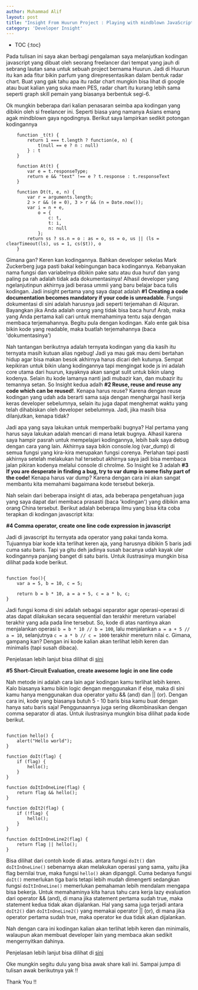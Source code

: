```yaml
---
author: Muhammad Alif
layout: post
title: "Insight From Huurun Project : Playing with mindblown JavaScript Code"
category: 'Developer Insight'
---
```


* TOC
{:toc}


Pada tulisan ini saya akan berbagi pengalaman saya melanjutkan kodingan javascript yang dibuat oleh seorang freelancer dari tempat yang jauh di sebrang lautan sana untuk sebuah project bernama Huurun. Jadi di Huurun itu kan ada fitur bikin parfum yang direpresentasikan dalam bentuk radar chart. Buat yang gak tahu apa itu radar chart mungkin bisa lihat di google atau buat kalian yang suka maen PES, radar chart itu kurang lebih sama seperti graph skill pemain yang biasanya berbentuk segi-6.

<!-- break -->

Ok mungkin beberapa dari kalian penasaran seimba apa kodingan yang dibikin oleh si freelancer ini. Seperti biasa yang namanya Asians emang agak mindblown gaya ngodingnya. Berikut saya lampirkan sedikit potongan kodingannya

~~~
 	function _t(t) {
        return 1 === t.length ? function(e, n) {
            t(null == e ? n : null)
        } : t
    }

    function At(t) {
        var e = t.responseType;
        return e && "text" !== e ? t.response : t.responseText
    }

    function Dt(t, e, n) {
        var r = arguments.length;
        2 > r && (e = 0), 3 > r && (n = Date.now());
        var i = n + e,
            o = {
                c: t,
                t: i,
                n: null
            };
        return ss ? ss.n = o : as = o, ss = o, us || (ls = clearTimeout(ls), us = 1, cs($t)), o
    }
~~~

Gimana gan? Keren kan kodingannya. Bahkan developer sekelas Mark Zuckerberg juga pasti bakal kebingungan baca kodingannya. 
Kebanyakan nama fungsi dan variabelnya dibikin pake satu atau dua huruf dan yang paling pa rah adalah tidak ada dokumentasinya! Alhasil developer yang ngelanjutinpun akhirnya jadi berasa ummii yang baru belajar baca tulis kodingan. Jadi insight pertama yang saya dapat adalah **#1 Creating a code documentation becomes mandatory if your code is unreadable**. Fungsi dokumentasi di sini adalah harusnya jadi seperti terjemahan di Alquran. Bayangkan jika Anda adalah orang yang tidak bisa baca huruf Arab, maka yang Anda pertama kali cari untuk memahaminya tentu saja dengan membaca terjemahannya. Begitu pula dengan kodingan. Kalo ente gak bisa bikin kode yang readable, maka buatlah terjemahannya (baca 'dokumentasinya') 

Nah tantangan berikutnya adalah ternyata kodingan yang dia kasih itu ternyata masih kutuan alias ngebug! Jadi ya mau gak mau demi bertahan hidup agar bisa makan besok akhirnya harus dicari deh kutunya. Sempat kepikiran untuk bikin ulang kodingannya tapi mengingat kode js ini adalah core utama dari huurun, kayaknya akan sangat sulit untuk bikin ulang kodenya. Selain itu kode lamanya nanti jadi mubazir kan, dan mubazir itu temannya setan. So Insight kedua adalh **#2 Reuse, reuse and reuse any code which can be reused!**. Kenapa harus reuse? Karena dengan reuse kodingan yang udah ada berarti sama saja dengan menghargai hasil kerja keras developer sebelumnya, selain itu juga dapat menghemat waktu yang telah dihabiskan oleh developer sebelumnya. Jadi, jika masih bisa dilanjutkan, kenapa tidak?

Jadi apa yang saya lakukan untuk memperbaiki bugnya? Hal pertama yang harus saya lakukan adalah mencari di mana letak bugnya. Alhasil karena saya hampir pasrah untuk mempelajari kodingannya, lebih baik saya debug dengan cara yang lain. Akhirnya saya bikin console.log (var_dump) di semua fungsi yang kira-kira merupakan fungsi corenya. Perlahan tapi pasti akhirnya setelah melakukan hal tersebut akhirnya saya jadi bisa membaca jalan pikiran kodenya melalui console di chrolme. So Insight ke 3 adalah **#3 If you are desperate in finding a bug, try to var dump in some fishy part of the code!** Kenapa harus var dump? Karena dengan cara ini akan sangat membantu kita memahami bagaimana kode tersebut bekerja.

Nah selain dari beberapa insight di atas, ada beberapa pengetahuan juga yang saya dapat dari membaca prasasti (baca 'kodingan') yang dibikin ama orang China tersebut. Berikut adalah beberapa ilmu yang bisa kita coba terapkan di kodingan javascript kita:

**#4 Comma operator, create one line code expression in javascript**

Jadi di javascript itu ternyata ada operator yang pakai tanda koma. Tujuannya biar kode kita terlihat keren aja, yang harusnya dibikin 5 baris jadi cuma satu baris. Tapi ya gitu deh jadinya susah bacanya udah kayak uler kodingannya panjang banget di satu baris. Untuk ilustrasinya mungkin bisa dilihat pada kode berikut.

~~~

function foo(){
	var a = 5, b = 10, c = 5;

	return b = b * 10, a = a + 5, c = a * b, c; 
}

~~~

Jadi fungsi koma di sini adalah sebagai separator agar operasi-operasi di atas dapat dilakukan secara sequential dan terakhir mereturn variabel terakhir yang ada pada line tersebut. So, kode di atas nantinya akan menjalankan operasi ``` b = b * 10 // b = 100 ```, lalu menjalankan ``` a = a + 5 // a = 10 ```, selanjutnya ``` c = a * b // c = 1000 ``` terakhir mereturn nilai c. Gimana, gampang kan? Dengan ini kode kalian akan terlihat lebih keren dan minimalis (tapi susah dibaca).

Penjelasan lebih lanjut bisa dilihat di [sini](https://developer.mozilla.org/en/docs/Web/JavaScript/Reference/Operators/Comma_Operator)

**#5 Short-Circuit Evaluation, create awesome logic in one line code**

Nah metode ini adalah cara lain agar kodingan kamu terlihat lebih keren. Kalo biasanya kamu bikin logic dengan menggunakan if else, maka di sini kamu hanya menggunakan dua operator yaitu && (and) dan || (or). Dengan cara ini, kode yang biasanya butuh 5 - 10 baris bisa kamu buat dengan hanya satu baris saja! Penggunaannya juga sering dikombinasikan dengan comma separator di atas.
Untuk ilustrasinya mungkin bisa dilihat pada kode berikut.

~~~

function hello() {
	alert("Hello world");
}

function doIt(flag) {
	if (flag) {
		hello();
	}
}

function doItInOneLine(flag) {
	return flag && hello();
}

function doIt2(flag) {
	if (!flag) {
		hello();
	}
}

function doItInOneLine2(flag) {
	return flag || hello();
}

~~~

Bisa dilihat dari contoh kode di atas. antara fungsi ```doIt()``` dan ```doItInOneLine()``` sebenarnya akan melakukan operasi yang sama, yaitu jika flag bernilai true, maka fungsi ```hello()``` akan dipanggil. Cuma bedanya fungsi ```doIt()``` memerlukan tiga baris tetapi lebih mudah dimengerti sedangkan fungsi ```doItInOneLine()``` memerlukan pemahaman lebih mendalam mengapa bisa bekerja. Untuk memahaminya kita harus tahu cara kerja lazy evaluation dari operator && (and), di mana jika statement pertama sudah true, maka statement kedua tidak akan dijalankan. Hal yang sama juga terjadi antara ```doIt2()``` dan ```doItInOneLine2()``` yang memakai operator || (or), di mana jika operator pertama sudah true, maka operator ke dua tidak akan dijalankan.

Nah dengan cara ini kodingan kalian akan terlihat lebih keren dan minimalis, walaupun akan membuat developer lain yang membaca akan sedikit mengernyitkan dahinya.

Penjelasan lebih lanjut bisa dilihat di [sini](https://developer.mozilla.org/en-US/docs/Web/JavaScript/Reference/Operators/Logical_Operators#Short-Circuit_Evaluation)

Oke mungkin segitu dulu yang bisa awak share kali ini. Sampai jumpa di tulisan awak berikutnya yak !!

Thank You !!
